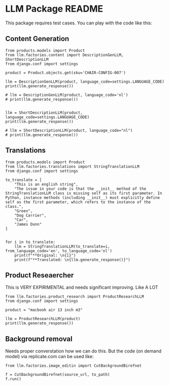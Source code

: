 # LLM Package README

This package requires test cases. You can play with the code like this:

## Content Generation

```
from products.models import Product
from llm.factories.content import DescriptionGenLLM, ShortDescriptionLLM
from django.conf import settings

product = Product.objects.get(sku='CHAIR-CONFIG-007')

llm = DescriptionGenLLM(product, language_code=settings.LANGUAGE_CODE)
print(llm.generate_response())

# llm = DescriptionGenLLM(product, language_code='nl')
# print(llm.generate_response())


llm = ShortDescriptionLLM(product, language_code=settings.LANGUAGE_CODE)
print(llm.generate_response())

# llm = ShortDescriptionLLM(product, language_code="nl")
# print(llm.generate_response())
```

## Translations
```
from products.models import Product
from llm.factories.translations import StringTranslationLLM
from django.conf import settings

to_translate = [
	"This is an english string",
	"The issue in your code is that the __init__ method of the StringTranslationLLM class is missing self as its first parameter. In Python, instance methods (including __init__) must explicitly define self as the first parameter, which refers to the instance of the class.",
	"Green",
	"Dog Carrier",
	"Car",
	"James Dunn"
]


for i in to_translate:
	llm = StringTranslationLLM(to_translate=i, from_language_code='en', to_language_code='nl')
	print(f"**Original: \n{i}")
	print(f"**Translated: \n{llm.generate_response()}")

```
## Product Reseaercher

This is VERY EXPIRIMENTAL and needs significant improving.  Like A LOT

```
from llm.factories.product_research import ProductResearchLLM
from django.conf import settings

product = "macbook air 13 inch m3"

llm = ProductResearchLLM(product)
print(llm.generate_response())
```

## Background removal

Needs proper converstation how we can do this.  But the code (on demand model) via replicate.com can be used like:

```
from llm.factories.image_editin import CutBackgroundBirefnet

f = CutBackgroundBirefnet(source_url, to_path)
f.run()
```
